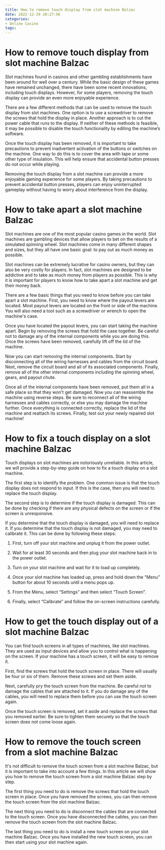 ```yaml
---
title: How to remove touch display from slot machine Balzac
date: 2022-12-29 20:27:56
categories:
- Online Casino
tags:
---
```



#  How to remove touch display from slot machine Balzac

Slot machines found in casinos and other gambling establishments have been around for well over a century. While the basic design of these games have remained unchanged, there have been some recent innovations, including touch displays. However, for some players, removing the touch display can provide an even more enjoyable experience.

There are a few different methods that can be used to remove the touch display from slot machines. One option is to use a screwdriver to remove the screws that hold the display in place. Another approach is to cut the power cable that runs to the display. If neither of these methods is feasible, it may be possible to disable the touch functionality by editing the machine’s software.

Once the touch display has been removed, it is important to take precautions to prevent inadvertent activation of the buttons or switches on the machine. One way to do this is to cover the area with tape or some other type of insulation. This will help ensure that accidental button presses do not occur while playing.

Removing the touch display from a slot machine can provide a more enjoyable gaming experience for some players. By taking precautions to prevent accidental button presses, players can enjoy uninterrupted gameplay without having to worry about interference from the display.

#  How to take apart a slot machine Balzac

Slot machines are one of the most popular casino games in the world. Slot machines are gambling devices that allow players to bet on the results of a simulated spinning wheel. Slot machines come in many different shapes and sizes, but they all have one basic goal: to pay out as much money as possible.

Slot machines can be extremely lucrative for casino owners, but they can also be very costly for players. In fact, slot machines are designed to be addictive and to take as much money from players as possible. This is why it is important for players to know how to take apart a slot machine and get their money back.

There are a few basic things that you need to know before you can take apart a slot machine. First, you need to know where the payout levers are located. Most payout levers are located on the front or side of the machine. You will also need a tool such as a screwdriver or wrench to open the machine's case.

Once you have located the payout levers, you can start taking the machine apart. Begin by removing the screws that hold the case together. Be careful not to damage any of the internal components while you are doing this. Once the screws have been removed, carefully lift off the lid of the machine.

Now you can start removing the internal components. Start by disconnecting all of the wiring harnesses and cables from the circuit board. Next, remove the circuit board and all of its associated components. Finally, remove all of the other internal components including the spinning wheel, gears, and payout chute.

Once all of the internal components have been removed, put them all in a safe place so that they won't get damaged. Now you can reassemble the machine using reverse steps. Be sure to reconnect all of the wiring harnesses and cables correctly, or else you may damage the machine further. Once everything is connected correctly, replace the lid of the machine and reattach its screws. Finally, test out your newly repaired slot machine!

#  How to fix a touch display on a slot machine Balzac

Touch displays on slot machines are notoriously unreliable. In this article, we will provide a step-by-step guide on how to fix a touch display on a slot machine.

The first step is to identify the problem. One common issue is that the touch display does not respond to input. If this is the case, then you will need to replace the touch display.

The second step is to determine if the touch display is damaged. This can be done by checking if there are any physical defects on the screen or if the screen is unresponsive.

If you determine that the touch display is damaged, you will need to replace it. If you determine that the touch display is not damaged, you may need to calibrate it. This can be done by following these steps:

1) First, turn off your slot machine and unplug it from the power outlet.

2) Wait for at least 30 seconds and then plug your slot machine back in to the power outlet.

3) Turn on your slot machine and wait for it to load up completely.

4) Once your slot machine has loaded up, press and hold down the “Menu” button for about 10 seconds until a menu pops up.

5) From the Menu, select “Settings” and then select “Touch Screen”.

6) Finally, select “Calibrate” and follow the on-screen instructions carefully.

#  How to get the touch display out of a slot machine Balzac

You can find touch screens in all types of machines, like slot machines. They are used as input devices and allow you to control what is happening on the screen. If your machine has a touch screen, it will be easy to remove it.

First, find the screws that hold the touch screen in place. There will usually be four or six of them. Remove these screws and set them aside.

Next, carefully pry the touch screen from the machine. Be careful not to damage the cables that are attached to it. If you do damage any of the cables, you will need to replace them before you can use the touch screen again.

Once the touch screen is removed, set it aside and replace the screws that you removed earlier. Be sure to tighten them securely so that the touch screen does not come loose again.

#  How to remove the touch screen from a slot machine Balzac

It's not difficult to remove the touch screen from a slot machine Balzac, but it is important to take into account a few things. In this article we will show you how to remove the touch screen from a slot machine Balzac step by step.

The first thing you need to do is remove the screws that hold the touch screen in place. Once you have removed the screws, you can then remove the touch screen from the slot machine Balzac.

The next thing you need to do is disconnect the cables that are connected to the touch screen. Once you have disconnected the cables, you can then remove the touch screen from the slot machine Balzac.

The last thing you need to do is install a new touch screen on your slot machine Balzac. Once you have installed the new touch screen, you can then start using your slot machine again.